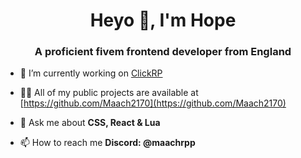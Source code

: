 <h1 align="center">Heyo 👋, I'm Hope</h1>
<h3 align="center">A proficient fivem frontend developer from England</h3>


- 🤝 I’m currently working on [ClickRP](https://clickrp.org/)

- 👨‍💻 All of my public projects are available at [https://github.com/Maach2170](https://github.com/Maach2170)

- 💬 Ask me about **CSS, React & Lua**

- 📫 How to reach me **Discord: @maachrpp**

<p align="left">
